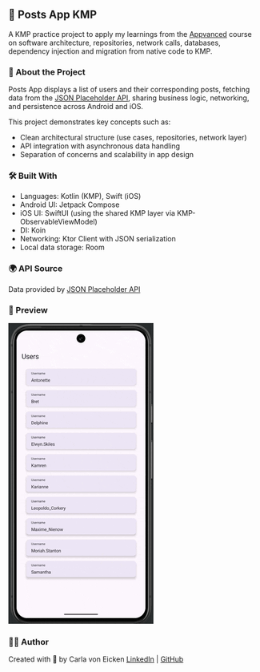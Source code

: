 ## 📱 Posts App KMP

A KMP practice project to apply my learnings from the [Appvanced](https://www.app-entwickler-werden.de/) course on software architecture, repositories, network calls, databases, dependency injection and migration from native code to KMP.

### 🧠 About the Project

Posts App displays a list of users and their corresponding posts, fetching data from the [JSON Placeholder API](https://jsonplaceholder.typicode.com/), sharing business logic, networking, and persistence across Android and iOS. 

This project demonstrates key concepts such as:
- Clean architectural structure (use cases, repositories, network layer)
- API integration with asynchronous data handling
- Separation of concerns and scalability in app design

### 🛠️ Built With

- Languages: Kotlin (KMP), Swift (iOS)
- Android UI: Jetpack Compose
- iOS UI: SwiftUI (using the shared KMP layer via KMP-ObservableViewModel)
- DI: Koin
- Networking: Ktor Client with JSON serialization
- Local data storage: Room

### 🌍 API Source

Data provided by [JSON Placeholder API](https://jsonplaceholder.typicode.com/)

### 📸 Preview
![App Demo](./demo.gif)

### 👩‍💻 Author

Created with 💙 by Carla von Eicken
[LinkedIn](https://www.linkedin.com/in/carla-von-eicken/) | [GitHub](https://github.com/carla-voneicken)
